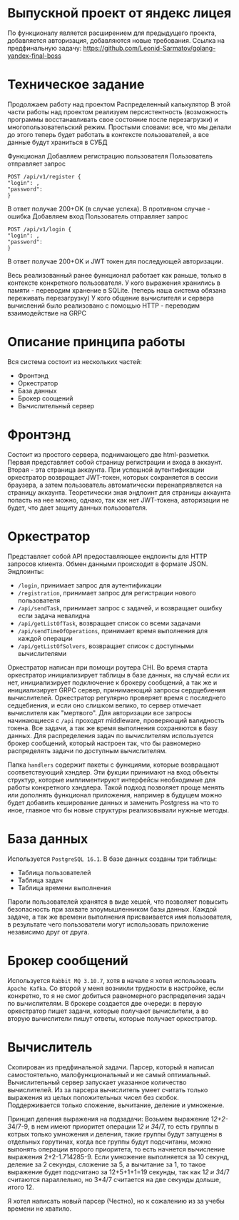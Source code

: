 # Выпускной проект от яндекс лицея
По функционалу является расширением для предыдущего проекта, добавляется авторизация, добавляются новые требования. Ссылка на предфинальную задачу: https://github.com/Leonid-Sarmatov/golang-yandex-final-boss
# Техническое задание
Продолжаем работу над проектом Распределенный калькулятор
В этой части работы над проектом реализуем персистентность (возможность программы восстанавливать свое состояние после перезагрузки) и многопользовательский режим.
Простыми словами: все, что мы делали до этого теперь будет работать в контексте пользователей, а все данные будут храниться в СУБД

Функционал
Добавляем регистрацию пользователя
Пользователь отправляет запрос
```
POST /api/v1/register {
"login": ,
"password":
}
```
В ответ получае 200+OK (в случае успеха). В противном случае - ошибка
Добавляем вход
Пользователь отправляет запрос
```
POST /api/v1/login {
"login": ,
"password":
}
```
В ответ получае 200+OK и JWT токен для последующей авторизации.

Весь реализованный ранее функционал работает как раньше, только в контексте конкретного пользователя.
У кого выражения хранились в памяти - переводим хранение в SQLite. (теперь наша система обязана переживать перезагрузку)
У кого общение вычислителя и сервера вычислений было реализовано с помощью HTTP - переводим взаимодействие на GRPC
# Описание принципа работы
Вся система состоит из нескольких частей:
 - Фронтэнд
 - Оркестратор
 - База данных
 - Брокер соощений
 - Вычислительный сервер
# Фронтэнд 
Состоит из простого сервера, поднимающего две html-разметки. Первая представляет собой страницу регистрации и входа в аккаунт. Вторая - эта страница аккаунта. При успешной аутентификации оркестратор возвращает JWT-токен, которых сохраняется в сессии браузера, а затем пользователь автоматически перенапрявляется на страницу аккаунта. Теоретически зная эндпоинт для страницы аккаунта попасть на нее можно, однако, так как нет JWT-токена, авторизации не будет, что дает защиту данных пользователя.
# Оркестратор
Представляет собой API предоставляющее ендпоинты для HTTP запросов клиента. Обмен данными происходит в формате JSON. 
Эндпоинты:
 - ```/login```, принимает запрос для аутентификации
 - ```/registration```, принимает запрос для регистрации нового пользователя
 - ```/api/sendTask```, принимает запрос с задачей, и возвращает ошибку если задача невалидна
 - ```/api/getListOfTask```, возвращает список со всеми задачами
 - ```/api/sendTimeOfOperations```, принимает время выполнения для каждой операции
 - ```/api/getListOfSolvers```, возвращает список с доступными вычислителями

Оркестратор написан при помощи роутера CHI. Во время старта оркестратор инициализирует таблицы в базе данных, на случай если их нет, инициализирует подключение к брокеру сообщений, а так же и инициализирует GRPC сервер, принимаеющий запросы сердцебиения вычислителей. Оркестратор регулярно проверяет время с последнего седцебиения, и если оно слишком велико, то сервер отмечает вычислителя как "мертвого". Для авторизации все запросы начинающиеся с ```/api``` проходят middleware, проверяющий валидность токена. Все задачи, а так же время выполнения сохраняются в базу данных. Для распределения задач по вычислителям используется брокер сообщений, который настроен так, что бы равномерно распределять задачи по доступным вычислителям. 

Папка ```handlers``` содержит пакеты с функциями, которые возвращают соответствующий хэндлер. Эти фукции принимают на вход объекты структур, которые имплиментируют интерфейсы необходимые для работы конкретного хэндлера. Такой подход позволяет проще менять или дополнять функционал приложения, например в будущем можно будет добавить кеширование данных и заменить Postgress на что то иное, главное что бы новые структуры реализовывали нужные методы.
# База данных
Используется ```PostgreSQL 16.1```. В базе данных созданы три таблицы:
 - Таблица пользователей
 - Таблица задач
 - Таблица времени выполнения

Пароли пользователей хранятся в виде хешей, что позволяет повысить безопасность при захвате злоумышленником базы данных. Каждой задаче, а так же времени выполнения присваивается имя пользователя, в результате чего пользователи могут использовать приложение независимо друг от друга.
# Брокер сообщений
Используется ```Rabbit MQ 3.10.7```, хотя в начале я хотел использовать ```Apache Kafka```. Со второй у меня возникли трудности в настройке, если конкретно, то я не смог добиться равномерного распределения задач по вычислителям. В брокере создается две очереди: в первую оркестратор пишет задачи, которые получают вычислители, а во вторую вычислители пишут ответы, которые получает оркестратор. 
# Вычислитель
Скопирован из предфинальной задачи. Парсер, который я написал самостоятельно, малофункциональный и не самый оптимальный. Вычислительный сервер запускает указанное количество вычислителей. Из за парсера вычислитель умеет считать только выражения из целых положительных чисел без скобок. Поддерживается только сложение, вычитание, деление и умножение.

Принцип деления выражения на подзадачи: Возьмем выражение 1*2+2-3*4/7-9, в нем имеют приоритет операции 1*2 и 3*4/7, то есть группы в котрых только умножения и деления, такие группы будут запущены в отдельных горутинах, когда все группы будут подсчитаны, можно выпонять операции второго приоритета, то есть начнется вычисление выражения 2+2-1.714285-9. Если умножение выполняется за 10 секунд, деление за 2 секунды, сложение за 5, а вычитание за 1, то такое выражение будет подсчитано за 12+5+1+1=19 секунды, так как 1*2 и 3*4/7 считаются параллельно, но 3*4/7 считается на две секунды дольше, итого 12.

Я хотел написать новый парсер (Честно), но к сожалению из за учебы времени не хватило.










